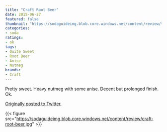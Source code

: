 ```yaml
---
title: "Craft Root Beer"
date: 2015-06-27
featured: false
thumbnail: "https://sodaguideimg.blob.core.windows.net/content/review/thumbs/craft-root-beer.jpg"
categories:
- soda
ratings:
- ok
tags:
- Quite Sweet
- Root Beer
- Anise
- Nutmeg
brands:
- Craft
---
```


Pretty sweet. Heavy nutmeg with some anise. Decent but prolonged finish. Ok.

[Originally posted to Twitter.](https://twitter.com/Cavorter/status/614900981860446208)

{{< figure src="https://sodaguideimg.blob.core.windows.net/content/review/craft-root-beer.jpg" >}}

